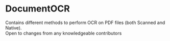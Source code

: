 # DocumentOCR

Contains different methods to perform OCR on PDF files (both Scanned and Native).  
Open to changes from any knowledgeable contributors 
